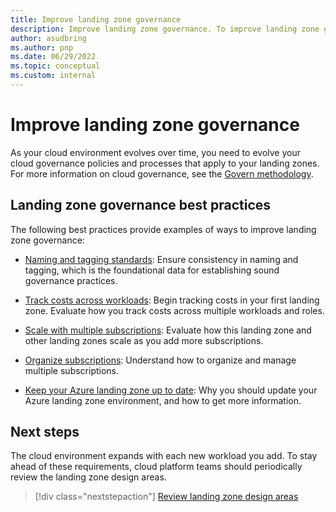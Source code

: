 ```yaml
---
title: Improve landing zone governance
description: Improve landing zone governance. To improve landing zone governance, discover a list of landing zone best practices and examples.
author: asudbring
ms.author: pnp
ms.date: 06/29/2022
ms.topic: conceptual
ms.custom: internal
---
```


# Improve landing zone governance

As your cloud environment evolves over time, you need to evolve your cloud governance policies and processes that apply to your landing zones. For more information on cloud governance, see the [Govern methodology](../../govern/index.md).

## Landing zone governance best practices

The following best practices provide examples of ways to improve landing zone governance:

- [Naming and tagging standards](../azure-best-practices/naming-and-tagging.md): Ensure consistency in naming and tagging, which is the foundational data for establishing sound governance practices.

- [Track costs across workloads](../azure-best-practices/track-costs.md): Begin tracking costs in your first landing zone. Evaluate how you track costs across multiple workloads and roles.

- [Scale with multiple subscriptions](../azure-best-practices/scale-subscriptions.md): Evaluate how this landing zone and other landing zones scale as you add more subscriptions.

- [Organize subscriptions](../landing-zone/design-area/resource-org.md): Understand how to organize and manage multiple subscriptions.

- [Keep your Azure landing zone up to date](../../govern/resource-consistency/keep-azure-landing-zone-up-to-date.md): Why you should update your Azure landing zone environment, and how to get more information.

## Next steps

The cloud environment expands with each new workload you add. To stay ahead of these requirements, cloud platform teams should periodically review the landing zone design areas.

> [!div class="nextstepaction"]
> [Review landing zone design areas](../landing-zone/design-areas.md)
